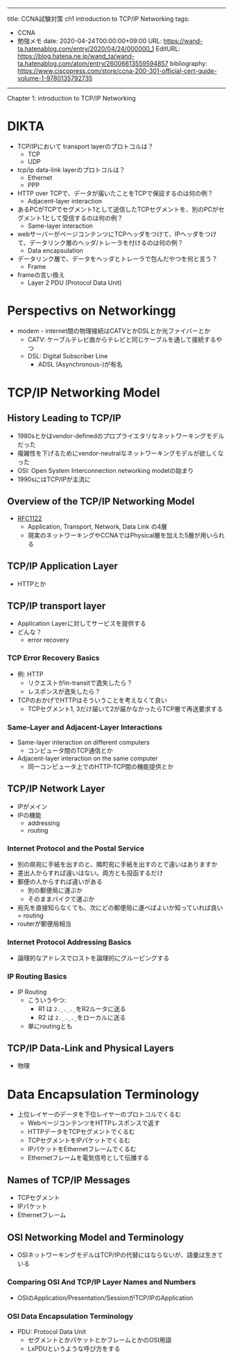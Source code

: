 ---
title: CCNA試験対策 ch1 introduction to TCP/IP Networking
tags:
- CCNA
- 勉強メモ
date: 2020-04-24T00:00:00+09:00
URL: https://wand-ta.hatenablog.com/entry/2020/04/24/000000_1
EditURL: https://blog.hatena.ne.jp/wand_ta/wand-ta.hatenablog.com/atom/entry/26006613559594857
bibliography: https://www.ciscopress.com/store/ccna-200-301-official-cert-guide-volume-1-9780135792735
-------------------------------------

Chapter 1: introduction to TCP/IP Networking

# DIKTA #

- TCP/IPにおいて transport layerのプロトコルは？
  - TCP
  - UDP
- tcp/ip data-link layerのプロトコルは？
  - Ethernet
  - PPP
- HTTP over TCPで、データが届いたことをTCPで保証するのは何の例？
  - Adjacent-layer interaction
- あるPCがTCPでセグメント1として送信したTCPセグメントを、別のPCがセグメント1として受信するのは何の例？
  - Same-layer interaction
- webサーバーがページコンテンツにTCPヘッダをつけて、IPヘッダをつけて、データリンク層のヘッダ/トレーラを付けるのは何の例？
  - Data encapsulation
- データリンク層で、データをヘッダとトレーラで包んだやつを何と言う？
  - Frame
- frameの言い換え
  - Layer 2 PDU (Protocol Data Unit)


# Perspectivs on Networkingg #

- modem - internet間の物理接続はCATVとかDSLとか光ファイバーとか
  - CATV: ケーブルテレビ曲からテレビと同じケーブルを通して接続するやつ
  - DSL: Digital Subscriber Line
    - ADSL (Asynchronous-)が有名


# TCP/IP Networking Model #

## History Leading to TCP/IP ##

- 1980sとかはvendor-definedのプロプライエタリなネットワーキングモデルだった
- 複雑性を下げるためにvendor-neutralなネットワーキングモデルが欲しくなった
- OSI: Open System Interconnection networking modelの始まり
- 1990sにはTCP/IPが主流に

## Overview of the TCP/IP Networking Model ##

- [RFC1122](https://tools.ietf.org/html/rfc1122)
  - Application, Transport, Network, Data Link の4層
  - 現実のネットワーキングやCCNAではPhysical層を加えた5層が用いられる


## TCP/IP Application Layer ##

- HTTPとか

## TCP/IP transport layer ##

- Application Layerに対してサービスを提供する
- どんな？
  - error recovery

### TCP Error Recovery Basics ###

- 例: HTTP
  - リクエストがin-transitで逸失したら？
  - レスポンスが逸失したら？
- TCPのおかげでHTTPはそういうことを考えなくて良い
  - TCPセグメント1, 3だけ届いて2が届かなかったらTCP層で再送要求する


### Same-Layer and Adjacent-Layer Interactions ###

- Same-layer interaction on different computers
  - コンピュータ間のTCP通信とか
- Adjacent-layer interaction on the same computer
  - 同一コンピュータ上でのHTTP-TCP間の機能提供とか


## TCP/IP Network Layer ##

- IPがメイン
- IPの機能
  - addressing
  - routing

### Internet Protocol and the Postal Service ###

- 別の県宛に手紙を出すのと、隣町宛に手紙を出すのとで違いはありますか
- 差出人からすれば違いはない。両方とも投函するだけ
- 郵便の人からすれば違いがある
  - 別の郵便局に運ぶか
  - そのままバイクで運ぶか
- 宛先を直接知らなくても、次にどの郵便局に運べばよいか知っていれば良い = routing
- routerが郵便局相当

### Internet Protocol Addressing Basics ###

- 論理的なアドレスでロストを論理的にグルーピングする


### IP Routing Basics ###

- IP Routing
  - こういうやつ:
    - R1 は `2._._._`をR2ルータに送る
    - R2 は `2._._._`をローカルに送る
  - 単にroutingとも


## TCP/IP Data-Link and Physical Layers ##

- 物理



# Data Encapsulation Terminology #

- 上位レイヤーのデータを下位レイヤーのプロトコルでくるむ
  - WebページコンテンツをHTTPレスポンスで返す
  - HTTPデータをTCPセグメントでくるむ
  - TCPセグメントをIPパケットでくるむ
  - IPパケットをEthernetフレームでくるむ
  - Ethernetフレームを電気信号として伝播する


## Names of TCP/IP Messages ##

- TCPセグメント
- IPパケット
- Ethernetフレーム



## OSI Networking Model and Terminology ##

- OSIネットワーキングモデルはTCP/IPの代替にはならないが、語彙は生きている


### Comparing OSI And TCP/IP Layer Names and Numbers ###

- OSIのApplication/Presentation/SessionがTCP/IPのApplication

### OSI Data Encapsulation Terminology ###

- PDU: Protocol Data Unit
  - セグメントとかパケットとかフレームとかのOSI用語
  - LxPDUというような呼び方をする
